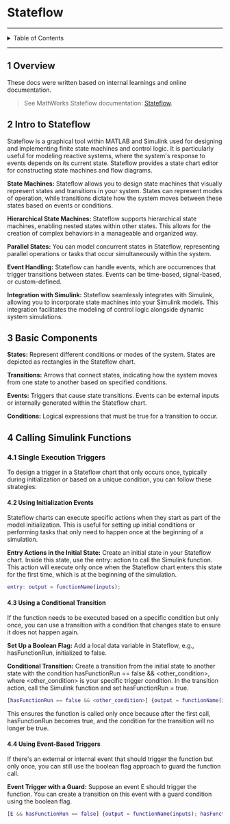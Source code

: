 # Stateflow

---

<details markdown="1">
  <summary>Table of Contents</summary>



</details>

---

## 1 Overview

These docs were written based on internal learnings and online documentation.

> See MathWorks Stateflow
> documentation: [Stateflow](https://www.mathworks.com/help/stateflow/).

## 2 Intro to Stateflow

Stateflow is a graphical tool within MATLAB and Simulink used for designing and
implementing finite state machines and control logic. It is particularly useful
for modeling reactive systems, where the system's response to events depends on
its current state. Stateflow provides a state chart editor for constructing
state machines and flow diagrams.

**State Machines:** Stateflow allows you to design state machines that visually
represent states and transitions in your system. States can represent modes of
operation, while transitions dictate how the system moves between these states
based on events or conditions.

**Hierarchical State Machines:** Stateflow supports hierarchical state machines,
enabling nested states within other states. This allows for the creation of
complex behaviors in a manageable and organized way.

**Parallel States:** You can model concurrent states in Stateflow, representing
parallel operations or tasks that occur simultaneously within the system.

**Event Handling:** Stateflow can handle events, which are occurrences that
trigger transitions between states. Events can be time-based, signal-based, or
custom-defined.

**Integration with Simulink:** Stateflow seamlessly integrates with Simulink,
allowing you to incorporate state machines into your Simulink models. This
integration facilitates the modeling of control logic alongside dynamic system
simulations.

## 3 Basic Components

**States:** Represent different conditions or modes of the system. States are
depicted as rectangles in the Stateflow chart.

**Transitions:** Arrows that connect states, indicating how the system moves
from one state to another based on specified conditions.

**Events:** Triggers that cause state transitions. Events can be external inputs
or internally generated within the Stateflow chart.

**Conditions:** Logical expressions that must be true for a transition to occur.

## 4 Calling Simulink Functions

### 4.1 Single Execution Triggers

To design a trigger in a Stateflow chart that only occurs once, typically during
initialization or based on a unique condition, you can follow these strategies:

#### 4.2 Using Initialization Events

Stateflow charts can execute specific actions when they start as part of the
model initialization. This is useful for setting up initial conditions or
performing tasks that only need to happen once at the beginning of a simulation.

**Entry Actions in the Initial State:** Create an initial state in your
Stateflow chart. Inside this state, use the entry: action to call the Simulink
function. This action will execute only once when the Stateflow chart enters
this state for the first time, which is at the beginning of the simulation.

```matlab
entry: output = functionName(inputs);
```

#### 4.3 Using a Conditional Transition

If the function needs to be executed based on a specific condition but only
once, you can use a transition with a condition that changes state to ensure it
does not happen again.

**Set Up a Boolean Flag:** Add a local data variable in Stateflow, e.g.,
hasFunctionRun, initialized to false.

**Conditional Transition:** Create a transition from the initial state to
another state with the condition hasFunctionRun == false && <other_condition>,
where <other_condition> is your specific trigger condition. In the transition
action, call the Simulink function and set hasFunctionRun = true.

```matlab
[hasFunctionRun == false && <other_condition>] {output = functionName(inputs); hasFunctionRun = true;}
```

This ensures the function is called only once because after the first call,
hasFunctionRun becomes true, and the condition for the transition will no longer
be true.

#### 4.4 Using Event-Based Triggers

If there's an external or internal event that should trigger the function but
only once, you can still use the boolean flag approach to guard the function
call.

**Event Trigger with a Guard:** Suppose an event E should trigger the function.
You can create a transition on this event with a guard condition using the
boolean flag.

```matlab
[E && hasFunctionRun == false] {output = functionName(inputs); hasFunctionRun = true;}
```
